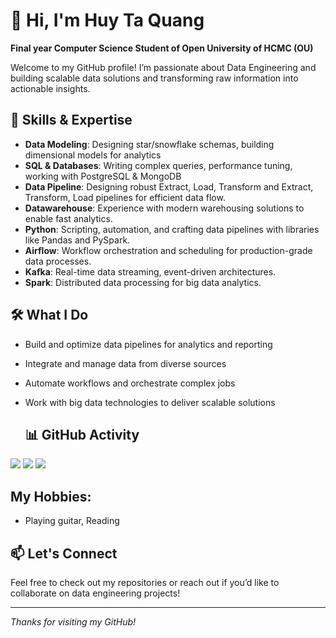 # 👋 Hi, I'm Huy Ta Quang 

**Final year Computer Science Student of Open University of HCMC (OU)**

Welcome to my GitHub profile! I’m passionate about Data Engineering and building scalable data solutions and transforming raw information into actionable insights.

## 🚀 Skills & Expertise
- **Data Modeling**: Designing star/snowflake schemas, building dimensional models for analytics
- **SQL & Databases**: Writing complex queries, performance tuning, working with PostgreSQL & MongoDB
- **Data Pipeline**: Designing robust Extract, Load, Transform and Extract, Transform, Load pipelines for efficient data flow.
- **Datawarehouse**: Experience with modern warehousing solutions to enable fast analytics.
- **Python**: Scripting, automation, and crafting data pipelines with libraries like Pandas and PySpark.
- **Airflow**: Workflow orchestration and scheduling for production-grade data processes.
- **Kafka**: Real-time data streaming, event-driven architectures.
- **Spark**: Distributed data processing for big data analytics.

## 🛠️ What I Do

- Build and optimize data pipelines for analytics and reporting
- Integrate and manage data from diverse sources
- Automate workflows and orchestrate complex jobs
- Work with big data technologies to deliver scalable solutions

  ## 📊 GitHub Activity

![](http://github-profile-summary-cards.vercel.app/api/cards/stats?username=huyta1910&theme=default) ![](http://github-profile-summary-cards.vercel.app/api/cards/most-commit-language?username=huyta1910&theme=default)
![](http://github-profile-summary-cards.vercel.app/api/cards/profile-details?username=huyta1910&theme=default)
  
## My Hobbies:
- Playing guitar, Reading

## 📫 Let's Connect

Feel free to check out my repositories or reach out if you’d like to collaborate on data engineering projects!

---

*Thanks for visiting my GitHub!*
